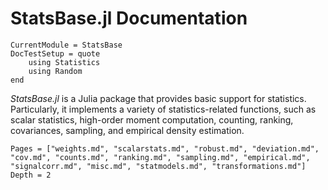 # StatsBase.jl Documentation

```@meta
CurrentModule = StatsBase
DocTestSetup = quote
    using Statistics
    using Random
end
```

*StatsBase.jl* is a Julia package that provides basic support for statistics. Particularly, it implements a variety of statistics-related functions, such as scalar statistics, high-order moment computation, counting, ranking, covariances, sampling, and empirical density estimation.


```@contents
Pages = ["weights.md", "scalarstats.md", "robust.md", "deviation.md", "cov.md", "counts.md", "ranking.md", "sampling.md", "empirical.md", "signalcorr.md", "misc.md", "statmodels.md", "transformations.md"]
Depth = 2
```


